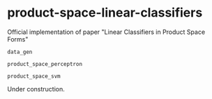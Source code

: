 # product-space-linear-classifiers
Official implementation of paper "Linear Classifiers in Product Space Forms"

`data_gen`

`product_space_perceptron`

`product_space_svm`

Under construction.
